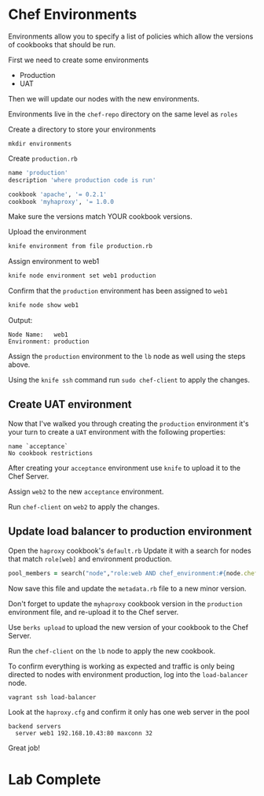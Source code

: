 # Chef Environments

Environments allow you to specify a list of policies which allow the versions of cookbooks that should be run. 

First we need to create some environments 

* Production 
* UAT 

Then we will update our nodes with the new environments. 

Environments live in the `chef-repo` directory on the same level as `roles` 

Create a directory to store your environments
```
mkdir environments
```

Create  `production.rb`
```ruby
name 'production'
description 'where production code is run'

cookbook 'apache', '= 0.2.1'
cookbook 'myhaproxy', '= 1.0.0
```

Make sure the versions match YOUR cookbook versions. 

Upload the environment
```bash
knife environment from file production.rb
```

Assign environment to web1
```bash
knife node environment set web1 production 
```

Confirm that the `production` environment has been assigned to `web1`
```bash
knife node show web1 
```

Output: 
```
Node Name:   web1
Environment: production
```

Assign the `production` environment to the `lb` node as well using the steps above. 

Using the `knife ssh` command run `sudo chef-client` to apply the changes. 

## Create UAT environment 
Now that I've walked you through creating the `production` environment it's your turn to create a `UAT` environment with the following properties:

```
name `acceptance`
No cookbook restrictions 
```

After creating your `acceptance` environment use `knife` to upload it to the Chef Server.  

Assign `web2` to the new `acceptance` environment. 

Run `chef-client` on `web2` to apply the changes. 

## Update load balancer to production environment 
Open the `haproxy` cookbook's `default.rb`
Update it with a search for nodes that match `role[web]` and environment production. 
```ruby
pool_members = search("node","role:web AND chef_environment:#{node.chef_environment}")
```

Now save this file and update the `metadata.rb` file to a new minor version. 

Don't forget to update the `myhaproxy` cookbook version in the `production` environment file, and re-upload it to the Chef server.

Use `berks upload` to upload the new version of your cookbook to the Chef Server. 

Run the `chef-client` on the `lb` node to apply the new cookbook. 

To confirm everything is working as expected and traffic is only being directed to nodes with environment production, log into the `load-balancer` node. 
```
vagrant ssh load-balancer
```

Look at the `haproxy.cfg` and confirm it only has one web server in the pool 
```
backend servers
  server web1 192.168.10.43:80 maxconn 32
```

Great job! 

# Lab Complete